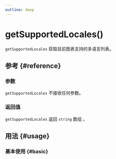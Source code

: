 ```yaml
---
outline: deep
---
```


# getSupportedLocales()
`getSupportedLocales` 获取目前图表支持的多语言列表。

## 参考 {#reference}
<!-- @include: @/@views/api/references/chart/getSupportedLocales.md -->

### 参数
`getSupportedLocales` 不接收任何参数。

### 返回值
`getSupportedLocales` 返回 `string` 数组 。

## 用法 {#usage}
<script setup>
import GetSupportedLocales from '../../@views/api/samples/getSupportedLocales/index.vue'
</script>

### 基本使用 {#basic}
<GetSupportedLocales />